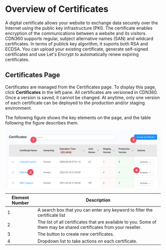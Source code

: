 # Overview of Certificates

A digital certificate allows your website to exchange data securely over the Internet using the public key infrastructure (PKI). The certificate enables encryption of the communications between a website and its visitors. CDN360 supports regular, subject alternative names (SAN) and wildcard certificates. In terms of publick key algorithm, it suports both RSA and ECDSA. You can upload your existing certificate, generate self-signed certificates and use Let's Encrypt to automatically renew expiring certificates.

## Certificates Page 

Certificates are managed from the Certificates page. To display this page, click **Certificates** in the left pane. All certificates are versioned in CDN360. Once a version is saved, it cannot be changed. At anytime, only one version of each certificate can be deployed to the production and/or staging environment.

The following figure shows the key elements on the page, and the table following the figure describes them.

![null](</docs/resources/images/Certificates Page.png>)

| **Element Number**|**Description**|
|-|-|
|1|A search box that you can enter any keyword to filter the certificate list|
|2|The list of all certificates that are available to you. Some of them may be shared certificates from your reseller.|
|3|The button to create new certificates.|
|4|Dropdown list to take actions on each certificate.|
